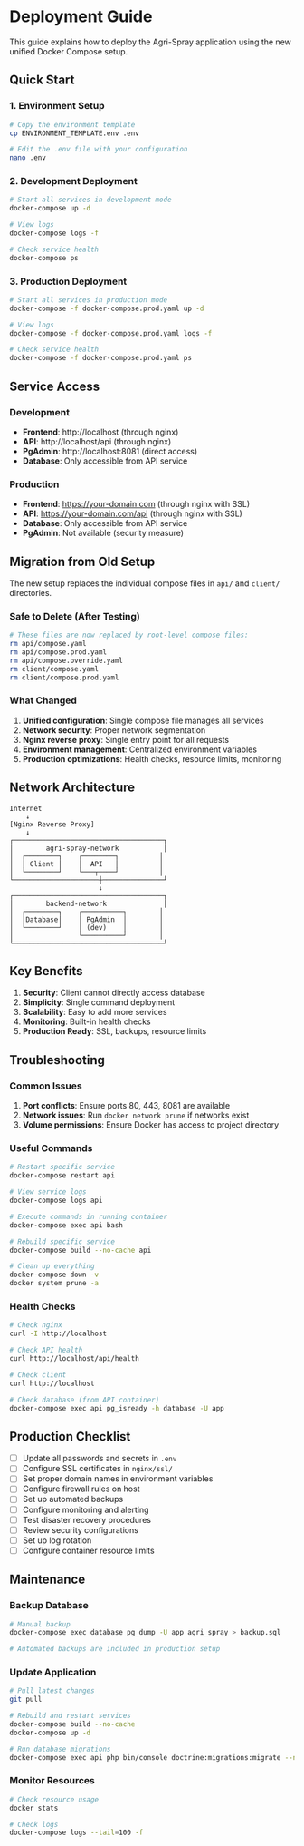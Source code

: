 # Deployment Guide

This guide explains how to deploy the Agri-Spray application using the new unified Docker Compose setup.

## Quick Start

### 1. Environment Setup
```bash
# Copy the environment template
cp ENVIRONMENT_TEMPLATE.env .env

# Edit the .env file with your configuration
nano .env
```

### 2. Development Deployment
```bash
# Start all services in development mode
docker-compose up -d

# View logs
docker-compose logs -f

# Check service health
docker-compose ps
```

### 3. Production Deployment
```bash
# Start all services in production mode
docker-compose -f docker-compose.prod.yaml up -d

# View logs
docker-compose -f docker-compose.prod.yaml logs -f

# Check service health
docker-compose -f docker-compose.prod.yaml ps
```

## Service Access

### Development
- **Frontend**: http://localhost (through nginx)
- **API**: http://localhost/api (through nginx)
- **PgAdmin**: http://localhost:8081 (direct access)
- **Database**: Only accessible from API service

### Production
- **Frontend**: https://your-domain.com (through nginx with SSL)
- **API**: https://your-domain.com/api (through nginx with SSL)
- **Database**: Only accessible from API service
- **PgAdmin**: Not available (security measure)

## Migration from Old Setup

The new setup replaces the individual compose files in `api/` and `client/` directories. 

### Safe to Delete (After Testing)
```bash
# These files are now replaced by root-level compose files:
rm api/compose.yaml
rm api/compose.prod.yaml
rm api/compose.override.yaml
rm client/compose.yaml
rm client/compose.prod.yaml
```

### What Changed
1. **Unified configuration**: Single compose file manages all services
2. **Network security**: Proper network segmentation
3. **Nginx reverse proxy**: Single entry point for all requests
4. **Environment management**: Centralized environment variables
5. **Production optimizations**: Health checks, resource limits, monitoring

## Network Architecture

```
Internet
    ↓
[Nginx Reverse Proxy]
    ↓
┌─────────────────────────────────────┐
│        agri-spray-network           │
│  ┌────────┐    ┌────────┐          │
│  │ Client │    │  API   │          │
│  └────────┘    └───┬────┘          │
└─────────────────────┼───────────────┘
                      ↓
┌─────────────────────────────────────┐
│        backend-network              │
│  ┌────────┐    ┌──────────┐        │
│  │Database│    │ PgAdmin  │        │
│  └────────┘    │ (dev)    │        │
│                └──────────┘        │
└─────────────────────────────────────┘
```

## Key Benefits

1. **Security**: Client cannot directly access database
2. **Simplicity**: Single command deployment
3. **Scalability**: Easy to add more services
4. **Monitoring**: Built-in health checks
5. **Production Ready**: SSL, backups, resource limits

## Troubleshooting

### Common Issues

1. **Port conflicts**: Ensure ports 80, 443, 8081 are available
2. **Network issues**: Run `docker network prune` if networks exist
3. **Volume permissions**: Ensure Docker has access to project directory

### Useful Commands

```bash
# Restart specific service
docker-compose restart api

# View service logs
docker-compose logs api

# Execute commands in running container
docker-compose exec api bash

# Rebuild specific service
docker-compose build --no-cache api

# Clean up everything
docker-compose down -v
docker system prune -a
```

### Health Checks

```bash
# Check nginx
curl -I http://localhost

# Check API health
curl http://localhost/api/health

# Check client
curl http://localhost

# Check database (from API container)
docker-compose exec api pg_isready -h database -U app
```

## Production Checklist

- [ ] Update all passwords and secrets in `.env`
- [ ] Configure SSL certificates in `nginx/ssl/`
- [ ] Set proper domain names in environment variables
- [ ] Configure firewall rules on host
- [ ] Set up automated backups
- [ ] Configure monitoring and alerting
- [ ] Test disaster recovery procedures
- [ ] Review security configurations
- [ ] Set up log rotation
- [ ] Configure container resource limits

## Maintenance

### Backup Database
```bash
# Manual backup
docker-compose exec database pg_dump -U app agri_spray > backup.sql

# Automated backups are included in production setup
```

### Update Application
```bash
# Pull latest changes
git pull

# Rebuild and restart services
docker-compose build --no-cache
docker-compose up -d

# Run database migrations
docker-compose exec api php bin/console doctrine:migrations:migrate --no-interaction
```

### Monitor Resources
```bash
# Check resource usage
docker stats

# Check logs
docker-compose logs --tail=100 -f
```
